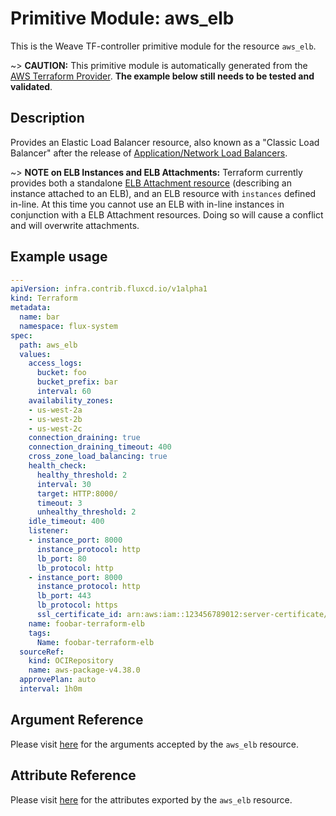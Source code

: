 
# Primitive Module: aws_elb

This is the Weave TF-controller primitive module for the resource `aws_elb`.

~> **CAUTION:** This primitive module is automatically generated from the [AWS Terraform Provider](https://registry.terraform.io/providers/hashicorp/aws/latest/docs/resources/elb). **The example below still needs to be tested and validated**.

## Description

Provides an Elastic Load Balancer resource, also known as a "Classic
Load Balancer" after the release of
[Application/Network Load Balancers](/docs/providers/aws/r/lb.html).

~> **NOTE on ELB Instances and ELB Attachments:** Terraform currently
provides both a standalone [ELB Attachment resource](elb_attachment.html)
(describing an instance attached to an ELB), and an ELB resource with
`instances` defined in-line. At this time you cannot use an ELB with in-line
instances in conjunction with a ELB Attachment resources. Doing so will cause a
conflict and will overwrite attachments.

## Example usage

```yaml
---
apiVersion: infra.contrib.fluxcd.io/v1alpha1
kind: Terraform
metadata:
  name: bar
  namespace: flux-system
spec:
  path: aws_elb
  values:
    access_logs:
      bucket: foo
      bucket_prefix: bar
      interval: 60
    availability_zones:
    - us-west-2a
    - us-west-2b
    - us-west-2c
    connection_draining: true
    connection_draining_timeout: 400
    cross_zone_load_balancing: true
    health_check:
      healthy_threshold: 2
      interval: 30
      target: HTTP:8000/
      timeout: 3
      unhealthy_threshold: 2
    idle_timeout: 400
    listener:
    - instance_port: 8000
      instance_protocol: http
      lb_port: 80
      lb_protocol: http
    - instance_port: 8000
      instance_protocol: http
      lb_port: 443
      lb_protocol: https
      ssl_certificate_id: arn:aws:iam::123456789012:server-certificate/certName
    name: foobar-terraform-elb
    tags:
      Name: foobar-terraform-elb
  sourceRef:
    kind: OCIRepository
    name: aws-package-v4.38.0
  approvePlan: auto
  interval: 1h0m
```

## Argument Reference

Please visit [here](https://registry.terraform.io/providers/hashicorp/aws/latest/docs/resources/elb#argument-reference) for the arguments accepted by the `aws_elb` resource.

## Attribute Reference

Please visit [here](https://registry.terraform.io/providers/hashicorp/aws/latest/docs/resources/elb#attributes-reference) for the attributes exported by the `aws_elb` resource.
